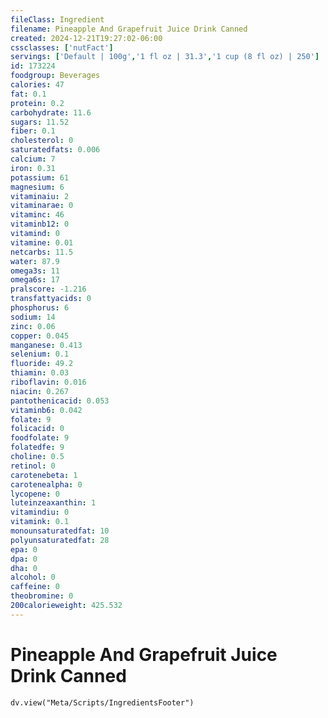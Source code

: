 ```yaml
---
fileClass: Ingredient
filename: Pineapple And Grapefruit Juice Drink Canned
created: 2024-12-21T19:27:02-06:00
cssclasses: ['nutFact']
servings: ['Default | 100g','1 fl oz | 31.3','1 cup (8 fl oz) | 250']
id: 173224
foodgroup: Beverages
calories: 47
fat: 0.1
protein: 0.2
carbohydrate: 11.6
sugars: 11.52
fiber: 0.1
cholesterol: 0
saturatedfats: 0.006
calcium: 7
iron: 0.31
potassium: 61
magnesium: 6
vitaminaiu: 2
vitaminarae: 0
vitaminc: 46
vitaminb12: 0
vitamind: 0
vitamine: 0.01
netcarbs: 11.5
water: 87.9
omega3s: 11
omega6s: 17
pralscore: -1.216
transfattyacids: 0
phosphorus: 6
sodium: 14
zinc: 0.06
copper: 0.045
manganese: 0.413
selenium: 0.1
fluoride: 49.2
thiamin: 0.03
riboflavin: 0.016
niacin: 0.267
pantothenicacid: 0.053
vitaminb6: 0.042
folate: 9
folicacid: 0
foodfolate: 9
folatedfe: 9
choline: 0.5
retinol: 0
carotenebeta: 1
carotenealpha: 0
lycopene: 0
luteinzeaxanthin: 1
vitamindiu: 0
vitamink: 0.1
monounsaturatedfat: 10
polyunsaturatedfat: 28
epa: 0
dpa: 0
dha: 0
alcohol: 0
caffeine: 0
theobromine: 0
200calorieweight: 425.532
---
```


# Pineapple And Grapefruit Juice Drink Canned

```dataviewjs
dv.view("Meta/Scripts/IngredientsFooter")
```